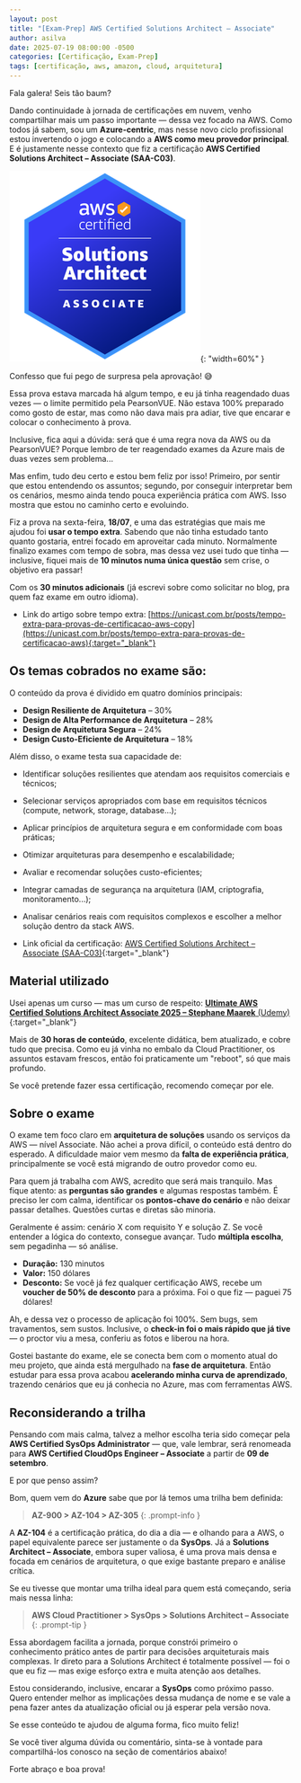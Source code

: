 ```yaml
---
layout: post
title: "[Exam-Prep] AWS Certified Solutions Architect – Associate"
author: asilva
date: 2025-07-19 08:00:00 -0500
categories: [Certificação, Exam-Prep]
tags: [certificação, aws, amazon, cloud, arquitetura]
---
```


Fala galera! Seis tão baum?

Dando continuidade à jornada de certificações em nuvem, venho compartilhar mais um passo importante — dessa vez focado na AWS. Como todos já sabem, sou um **Azure-centric**, mas nesse novo ciclo profissional estou invertendo o jogo e colocando a **AWS como meu provedor principal**. E é justamente nesse contexto que fiz a certificação **AWS Certified Solutions Architect – Associate (SAA-C03)**.

![](/assets/img/113/saa03-01.png){: "width=60%" }

Confesso que fui pego de surpresa pela aprovação! 😅  

Essa prova estava marcada há algum tempo, e eu já tinha reagendado duas vezes — o limite permitido pela PearsonVUE. Não estava 100% preparado como gosto de estar, mas como não dava mais pra adiar, tive que encarar e colocar o conhecimento à prova.

Inclusive, fica aqui a dúvida: será que é uma regra nova da AWS ou da PearsonVUE? Porque lembro de ter reagendado exames da Azure mais de duas vezes sem problema...

Mas enfim, tudo deu certo e estou bem feliz por isso! Primeiro, por sentir que estou entendendo os assuntos; segundo, por conseguir interpretar bem os cenários, mesmo ainda tendo pouca experiência prática com AWS. Isso mostra que estou no caminho certo e evoluindo.

Fiz a prova na sexta-feira, **18/07**, e uma das estratégias que mais me ajudou foi **usar o tempo extra**. Sabendo que não tinha estudado tanto quanto gostaria, entrei focado em aproveitar cada minuto. Normalmente finalizo exames com tempo de sobra, mas dessa vez usei tudo que tinha — inclusive, fiquei mais de **10 minutos numa única questão** sem crise, o objetivo era passar!

Com os **30 minutos adicionais** (já escrevi sobre como solicitar no blog, pra quem faz exame em outro idioma).

- Link do artigo sobre tempo extra: [https://unicast.com.br/posts/tempo-extra-para-provas-de-certificacao-aws-copy](https://unicast.com.br/posts/tempo-extra-para-provas-de-certificacao-aws){:target="_blank"}

## **Os temas cobrados no exame são:**

O conteúdo da prova é dividido em quatro domínios principais:

- **Design Resiliente de Arquitetura** – 30%
- **Design de Alta Performance de Arquitetura** – 28%
- **Design de Arquitetura Segura** – 24%
- **Design Custo-Eficiente de Arquitetura** – 18%

Além disso, o exame testa sua capacidade de:

- Identificar soluções resilientes que atendam aos requisitos comerciais e técnicos;
- Selecionar serviços apropriados com base em requisitos técnicos (compute, network, storage, database...);
- Aplicar princípios de arquitetura segura e em conformidade com boas práticas;
- Otimizar arquiteturas para desempenho e escalabilidade;
- Avaliar e recomendar soluções custo-eficientes;
- Integrar camadas de segurança na arquitetura (IAM, criptografia, monitoramento...);
- Analisar cenários reais com requisitos complexos e escolher a melhor solução dentro da stack AWS.

- Link oficial da certificação: [AWS Certified Solutions Architect – Associate (SAA-C03)](https://aws.amazon.com/pt/certification/certified-solutions-architect-associate){:target="_blank"}

## **Material utilizado**

Usei apenas um curso — mas um curso de respeito: [**Ultimate AWS Certified Solutions Architect Associate 2025 – Stephane Maarek** (Udemy)](https://www.udemy.com/course/aws-certified-solutions-architect-associate-saa-c03/?couponCode=KEEPLEARNINGBR){:target="_blank"}  

Mais de **30 horas de conteúdo**, excelente didática, bem atualizado, e cobre tudo que precisa. Como eu já vinha no embalo da Cloud Practitioner, os assuntos estavam frescos, então foi praticamente um "reboot", só que mais profundo.

Se você pretende fazer essa certificação, recomendo começar por ele.

## **Sobre o exame**

O exame tem foco claro em **arquitetura de soluções** usando os serviços da AWS — nível Associate. Não achei a prova difícil, o conteúdo está dentro do esperado. A dificuldade maior vem mesmo da **falta de experiência prática**, principalmente se você está migrando de outro provedor como eu.

Para quem já trabalha com AWS, acredito que será mais tranquilo. Mas fique atento: as **perguntas são grandes** e algumas respostas também. É preciso ler com calma, identificar os **pontos-chave do cenário** e não deixar passar detalhes. Questões curtas e diretas são minoria.

Geralmente é assim: cenário X com requisito Y e solução Z. Se você entender a lógica do contexto, consegue avançar. Tudo **múltipla escolha**, sem pegadinha — só análise.

- **Duração:** 130 minutos  
- **Valor:** 150 dólares  
- **Desconto:** Se você já fez qualquer certificação AWS, recebe um **voucher de 50% de desconto** para a próxima. Foi o que fiz — paguei 75 dólares!

Ah, e dessa vez o processo de aplicação foi 100%. Sem bugs, sem travamentos, sem sustos. Inclusive, o **check-in foi o mais rápido que já tive** — o proctor viu a mesa, conferiu as fotos e liberou na hora. 

Gostei bastante do exame, ele se conecta bem com o momento atual do meu projeto, que ainda está mergulhado na **fase de arquitetura**. Então estudar para essa prova acabou **acelerando minha curva de aprendizado**, trazendo cenários que eu já conhecia no Azure, mas com ferramentas AWS.

## **Reconsiderando a trilha**

Pensando com mais calma, talvez a melhor escolha teria sido começar pela **AWS Certified SysOps Administrator** — que, vale lembrar, será renomeada para **AWS Certified CloudOps Engineer – Associate** a partir de **09 de setembro**.

E por que penso assim?

Bom, quem vem do **Azure** sabe que por lá temos uma trilha bem definida:  

> **AZ-900 > AZ-104 > AZ-305**
{: .prompt-info }

A **AZ-104** é a certificação prática, do dia a dia — e olhando para a AWS, o papel equivalente parece ser justamente o da **SysOps**. Já a **Solutions Architect – Associate**, embora super valiosa, é uma prova mais densa e focada em cenários de arquitetura, o que exige bastante preparo e análise crítica.

Se eu tivesse que montar uma trilha ideal para quem está começando, seria mais nessa linha:

> **AWS Cloud Practitioner > SysOps > Solutions Architect – Associate**
{: .prompt-tip }

Essa abordagem facilita a jornada, porque constrói primeiro o conhecimento prático antes de partir para decisões arquiteturais mais complexas. Ir direto para a Solutions Architect é totalmente possível — foi o que eu fiz — mas exige esforço extra e muita atenção aos detalhes.

Estou considerando, inclusive, encarar a **SysOps** como próximo passo. Quero entender melhor as implicações dessa mudança de nome e se vale a pena fazer antes da atualização oficial ou já esperar pela versão nova.

Se esse conteúdo te ajudou de alguma forma, fico muito feliz!  

Se você tiver alguma dúvida ou comentário, sinta-se à vontade para compartilhá-los conosco na seção de comentários abaixo!

Forte abraço e boa prova!

